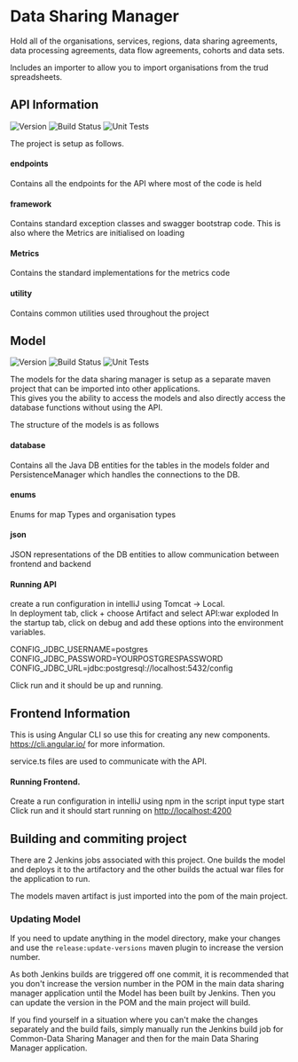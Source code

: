 
# Data Sharing Manager

Hold all of the organisations, services, regions, data sharing agreements, data processing agreements, data flow 
agreements, cohorts and data sets.  

Includes an importer to allow you to import organisations from the trud spreadsheets.

## API Information  
![Version](https://s3.eu-west-2.amazonaws.com/endeavour-codebuild/badges/DataSharingManager/version.svg)
![Build Status](https://s3.eu-west-2.amazonaws.com/endeavour-codebuild/badges/DataSharingManager/build.svg)
![Unit Tests](https://s3.eu-west-2.amazonaws.com/endeavour-codebuild/badges/DataSharingManager/unit-test.svg)

The project is setup as follows.

#### endpoints  
Contains all the endpoints for the API where most of the code is held

#### framework
Contains standard exception classes and swagger bootstrap code.  This is also where the Metrics are initialised on 
loading

#### Metrics 
Contains the standard implementations for the metrics code

#### utility
Contains common utilities used throughout the project

## Model
![Version](https://s3.eu-west-2.amazonaws.com/endeavour-codebuild/badges/Models/version.svg)
![Build Status](https://s3.eu-west-2.amazonaws.com/endeavour-codebuild/badges/Models/build.svg)
![Unit Tests](https://s3.eu-west-2.amazonaws.com/endeavour-codebuild/badges/Models/unit-test.svg)

The models for the data sharing manager is setup as a separate maven project that can be imported into other applications.  
This gives you the ability to access the models and also directly access the database functions without using the API.  

The structure of the models is as follows

#### database  
Contains all the Java DB entities for the tables in the models folder and PersistenceManager which handles the 
connections to the DB. 

#### enums
Enums for map Types and organisation types
 
#### json
JSON representations of the DB entities to allow communication between frontend and backend


#### Running API
create a run configuration in intelliJ using Tomcat -> Local.  
In deployment tab, click + choose Artifact and select API:war exploded
In the startup tab, click on debug and add these options into the environment variables. 

CONFIG_JDBC_USERNAME=postgres
CONFIG_JDBC_PASSWORD=YOURPOSTGRESPASSWORD
CONFIG_JDBC_URL=jdbc:postgresql://localhost:5432/config

Click run and it should be up and running.

## Frontend Information
This is using Angular CLI so use this for creating any new components.  https://cli.angular.io/ for more information.

service.ts files are used to communicate with the API.

#### Running Frontend.  
Create a run configuration in intelliJ using npm
in the script input type start
Click run and it should start running on [http://localhost:4200](http://localhost:4200/) 

## Building and commiting project

There are 2 Jenkins jobs associated with this project.  One builds the model and deploys it to the artifactory and the 
other builds the actual war files for the application to run.

The models maven artifact is just imported into the pom of the main project.

### Updating Model
If you need to update anything in the model directory, make your changes and use the `release:update-versions` maven 
plugin to increase the version number.

As both Jenkins builds are triggered off one commit, it is recommended that you don't increase the version number in the 
POM in the main data sharing manager application until the Model has been built by Jenkins.  Then you can update the 
version in the POM and the main project will build.

If you find yourself in a situation where you can't make the changes separately and the build fails,
simply manually run the Jenkins build job for Common-Data Sharing Manager and then for the main Data Sharing Manager
application.  

